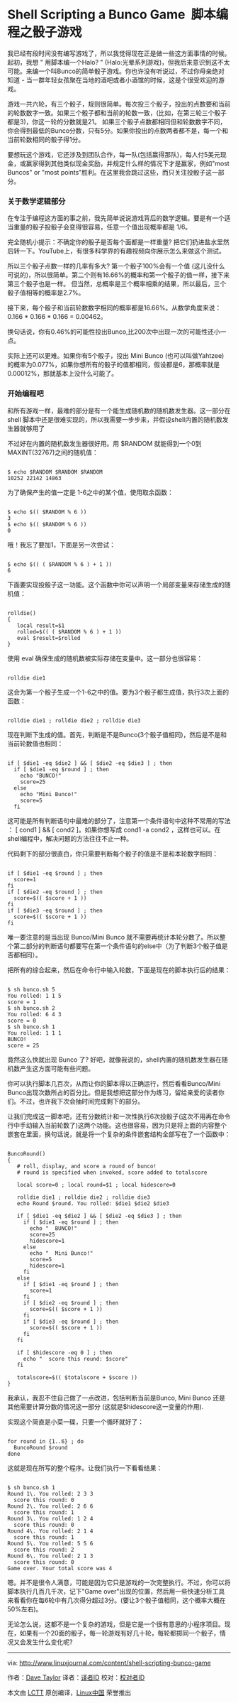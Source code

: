 
Shell Scripting a Bunco Game  脚本编程之骰子游戏
======
我已经有段时间没有编写游戏了，所以我觉得现在正是做一些这方面事情的时候。起初，我想 " 用脚本编一个Halo? " (Halo:光晕系列游戏)，但我后来意识到这不太可能。来编一个叫Bunco的简单骰子游戏。你也许没有听说过，不过你母亲绝对知道 - 当一群年轻女孩聚在当地的酒吧或者小酒馆的时候，这是个很受欢迎的游戏。


游戏一共六轮，有三个骰子，规则很简单。每次投三个骰子，投出的点数要和当前的轮数数字一致。如果三个骰子都和当前的轮数一致，(比如，在第三轮三个骰子都是3)，你这一轮的分数就是21。 如果三个骰子点数都相同但和轮数数字不同，你会得到最低的Bunco分数，只有5分。如果你投出的点数两者都不是，每一个和当前轮数相同的骰子得1分。


要想玩这个游戏，它还涉及到团队合作，每一队(包括赢得那队)，每人付5美元现金，或赢家得到其他类似现金奖励，并规定什么样的情况下才是赢家，例如"most Buncos" or "most points"胜利。在这里我会跳过这些，而只关注投骰子这一部分。


### 关于数学逻辑部分

在专注于编程这方面的事之前，我先简单说说游戏背后的数学逻辑。要是有一个适当重量的骰子投骰子会变得很容易，任意一个值出现概率都是 1/6。


完全随机小提示：不确定你的骰子是否每个面都是一样重量? 把它们扔进盐水里然后转一下。YouTube上，有很多科学界的有趣视频向你展示怎么来做这个测试。


所以三个骰子点数一样的几率有多大? 第一个骰子100%会有一个值 (这儿没什么可说的)，所以很简单。第二个则有16.66%的概率和第一个骰子的值一样，接下来第三个骰子也是一样。 但当然，总概率是三个概率相乘的结果，所以最后，三个骰子值相等的概率是2.7%。



接下来，每个骰子和当前轮数数字相同的概率都是16.66%。从数学角度来说：0.166 * 0.166 * 0.166 = 0.00462。


换句话说，你有0.46%的可能性投出Bunco,比200次中出现一次的可能性还小一点。


实际上还可以更难。如果你有5个骰子，投出 Mini Bunco (也可以叫做Yahtzee) 的概率为0.077%，如果你想所有的骰子的值都相同，假设都是6，那概率就是0.00012%，那就基本上没什么可能了。


### 开始编程吧

和所有游戏一样，最难的部分是有一个能生成随机数的随机数发生器。这一部分在shell 脚本中还是很难实现的，所以我需要一步步来，并假设shell内置的随机数发生器就够用了

不过好在内置的随机数发生器很好用。用 $RANDOM 就能得到一个0到MAXINT(32767)之间的随机值：

```

$ echo $RANDOM $RANDOM $RANDOM
10252 22142 14863

```

为了确保产生的值一定是 1-6之中的某个值，使用取余函数： 


```

$ echo $(( $RANDOM % 6 ))
3
$ echo $(( $RANDOM % 6 ))
0

```

哦！我忘了要加1，下面是另一次尝试：


```

$ echo $(( ( $RANDOM % 6 ) + 1 ))
6

```

下面要实现投骰子这一功能。这个函数中你可以声明一个局部变量来存储生成的随机值：


```

rolldie()
{
   local result=$1
   rolled=$(( ( $RANDOM % 6 ) + 1 ))
   eval $result=$rolled
}

```

使用 eval 确保生成的随机数被实际存储在变量中。这一部分也很容易：

```

rolldie die1

```

这会为第一个骰子生成一个1-6之中的值。要为3个骰子都生成值，执行3次上面的函数：


```

rolldie die1 ; rolldie die2 ; rolldie die3

```

现在判断下生成的值。首先，判断是不是Bunco(3个骰子值相同)，然后是不是和当前轮数值也相同：


```

if [ $die1 -eq $die2 ] && [ $die2 -eq $die3 ] ; then
  if [ $die1 -eq $round ] ; then
    echo "BUNCO!"
    score=25
  else
    echo "Mini Bunco!"
    score=5
  fi

```

这可能是所有判断语句中最难的部分了，注意第一个条件语句中这种不常用的写法 ： [ cond1 ] && [ cond2 ]。如果你想写成 cond1 -a cond2 ，这样也可以。在shell编程中，解决问题的方法往往不止一种。


代码剩下的部分很直白，你只需要判断每个骰子的值是不是和本轮数字相同：


```

if [ $die1 -eq $round ] ; then
  score=1
fi
if [ $die2 -eq $round ] ; then
  score=$(( $score + 1 ))
fi
if [ $die3 -eq $round ] ; then
  score=$(( $score + 1 ))
fi

```

唯一要注意的是当出现 Bunco/Mini Bunco 就不需要再统计本轮分数了。所以整个第二部分的判断语句都要写在第一个条件语句的else中（为了判断3个骰子值是否都相同）。



把所有的综合起来，然后在命令行中输入轮数，下面是现在的脚本执行后的结果：


```

$ sh bunco.sh 5
You rolled: 1 1 5
score = 1
$ sh bunco.sh 2
You rolled: 6 4 3
score = 0
$ sh bunco.sh 1
You rolled: 1 1 1
BUNCO!
score = 25

```

竟然这么快就出现 Bunco 了? 好吧，就像我说的，shell内置的随机数发生器在随机数产生这方面可能有些问题。



你可以执行脚本几百次，从而让你的脚本得以正确运行，然后看看Bunco/Mini Bunco出现次数所占的百分比。但是我想把这部分作为练习，留给亲爱的读者你们。不过，也许我下次会抽时间完成剩下的部分。


让我们完成这一脚本吧，还有分数统计和一次性执行6次投骰子(这次不用再在命令行中手动输入当前轮数了)这两个功能。这也很容易，因为只是将上面的内容整个嵌套在里面，换句话说，就是将一个复杂的条件嵌套结构全部写在了一个函数中：


```

BuncoRound()
{
   # roll, display, and score a round of bunco!
   # round is specified when invoked, score added to totalscore

   local score=0 ; local round=$1 ; local hidescore=0

   rolldie die1 ; rolldie die2 ; rolldie die3
   echo Round $round. You rolled: $die1 $die2 $die3

   if [ $die1 -eq $die2 ] && [ $die2 -eq $die3 ] ; then
     if [ $die1 -eq $round ] ; then
       echo "  BUNCO!"
       score=25
       hidescore=1
     else
       echo "  Mini Bunco!"
       score=5
       hidescore=1
     fi
   else
     if [ $die1 -eq $round ] ; then
       score=1
     fi
     if [ $die2 -eq $round ] ; then
       score=$(( $score + 1 ))
     fi
     if [ $die3 -eq $round ] ; then
       score=$(( $score + 1 ))
     fi
   fi

   if [ $hidescore -eq 0 ] ; then
     echo "  score this round: $score"
   fi

   totalscore=$(( $totalscore + $score ))
}

```

我承认，我忍不住自己做了一点改进，包括判断当前是Bunco, Mini Bunco 还是其他需要计算分数的情况这一部分 (这就是$hidescore这一变量的作用).


实现这个简直是小菜一碟，只要一个循环就好了：

```

for round in {1..6} ; do
  BuncoRound $round
done

```

这就是现在所写的整个程序。让我们执行一下看看结果：

```

$ sh bunco.sh 1
Round 1\. You rolled: 2 3 3
  score this round: 0
Round 2\. You rolled: 2 6 6
  score this round: 1
Round 3\. You rolled: 1 2 4
  score this round: 0
Round 4\. You rolled: 2 1 4
  score this round: 1
Round 5\. You rolled: 5 5 6
  score this round: 2
Round 6\. You rolled: 2 1 3
  score this round: 0
Game over. Your total score was 4

```

嗯。并不是很令人满意，可能是因为它只是游戏的一次完整执行。不过，你可以将脚本执行几百几千次，记下"Game over"出现的位置，然后用一些快速分析工具来看看你在每6轮中有几次得分超过3分。(要让3个骰子值相同，这个概率大概在50%左右)。

无论怎么说，这都不是一个复杂的游戏，但是它是一个很有意思的小程序项目。现在，如果有一个20面的骰子，每一轮游戏有好几十轮，每轮都掷同一个骰子，情况又会发生什么变化呢?



--------------------------------------------------------------------------------

via: http://www.linuxjournal.com/content/shell-scripting-bunco-game

作者：[Dave Taylor][a]
译者：[译者ID](https://github.com/译者ID)
校对：[校对者ID](https://github.com/校对者ID)

本文由 [LCTT](https://github.com/LCTT/TranslateProject) 原创编译，[Linux中国](https://linux.cn/) 荣誉推出

[a]:http://www.linuxjournal.com/users/dave-taylor
